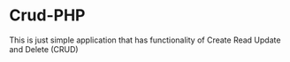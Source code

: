 # Crud-PHP
This is just simple application that has functionality of Create Read Update and Delete (CRUD)
